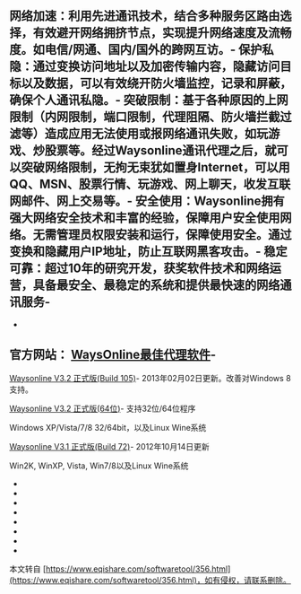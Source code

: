 **网络加速**：利用先进通讯技术，结合多种服务区路由选择，有效避开网络拥挤节点，实现提升网络速度及流畅度。如电信/网通、国内/国外的跨网互访。-
**保护私隐**：通过变换访问地址以及加密传输内容，隐藏访问目标以及数据，可以有效绕开防火墙监控，记录和屏蔽，确保个人通讯私隐。-
**突破限制**：基于各种原因的上网限制（内网限制，端口限制，代理阻隔、防火墙拦截过滤等）造成应用无法使用或报网络通讯失败，如玩游戏、炒股票等。经过Waysonline通讯代理之后，就可以突破网络限制，无拘无束犹如置身Internet，可以用QQ、MSN、股票行情、玩游戏、网上聊天，收发互联网邮件、网上交易等。-
**安全使用**：Waysonline拥有强大网络安全技术和丰富的经验，保障用户安全使用网络。无需管理员权限安装和运行，保障使用安全。通过变换和隐藏用户IP地址，防止互联网黑客攻击。-
**稳定可靠**：超过10年的研究开发，获奖软件技术和网络运营，具备最安全、最稳定的系统和提供最快速的网络通讯服务-
-
-
官方网站： [WaysOnline最佳代理软件](http://www.waysonline.com/mader/)-
-

[Waysonline V3.2 正式版(Build 105)](http://www.waysonline.com/download/SocksOnlineV3.zip)-
2013年02月02日更新。改善对Windows 8支持。

[Waysonline V3.2 正式版(64位)](http://www.waysonline.com/download/SocksOnline64.zip)-
支持32位/64位程序

Windows XP/Vista/7/8 32/64bit，以及Linux Wine系统

[Waysonline V3.1 正式版(Build 72)](http://www.waysonline.com/download/SocksOnlineV3%20B0072.zip)-
2012年10月14日更新

Win2K, WinXP, Vista, Win7/8以及Linux Wine系统

-
-
-
-
-
-
-

-

本文转自 [https://www.eqishare.com/softwaretool/356.html](https://www.eqishare.com/softwaretool/356.html)，如有侵权，请联系删除。